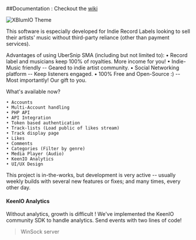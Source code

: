 ##Documentation : Checkout the [wiki](https://github.com/UberSnip/SocialMusicApp/wiki)

![XBlumIO Theme](https://raw.githubusercontent.com/UberSnip/SocialMusicApp/UXBlumIO/UXBlumIO/screen_shots/ss-01.gif)

This software is especially developed for Indie Record Labels looking to sell their artists' music without third-party reliance (other than payment services).

Advantages of using UberSnip SMA (including but not limited to):
	• Record label and musicians keep 100% of royalties. More income for you!
	• Indie-Music friendly -- Geared to indie artist community.
	• Social Networking platform -- Keep listeners engaged.
	• 100% Free and Open-Source :) -- Most importantly! Our gift to you.

What's available now?

	• Accounts 
	• Multi-Account handling
	• PHP API
	• API Integration
	• Token based authentication
	• Track-lists (Load public of likes stream)
	• Track display page
	• Likes
	• Comments
	• Categories (Filter by genre)
	• Media Player (Audio)
	• KeenIO Analytics
	• UI/UX Design

This project is in-the-works, but development is very active -- usually weekly builds with several new features or fixes; and many times, every other day.

#### KeenIO Analytics

Without analytics, growth is difficult ! We've implemented the KeenIO community SDK to handle analytics. Send events with two lines of code! 
	


> WinSock server
